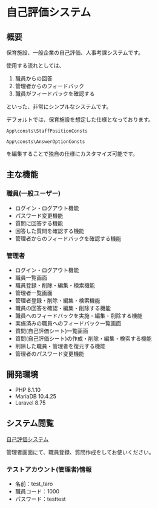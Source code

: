 # 自己評価システム

## 概要
保育施設、一般企業の自己評価、人事考課システムです。

使用する流れとしては、

1. 職員からの回答
2. 管理者からのフィードバック
3. 職員がフィードバックを確認する

といった、非常にシンプルなシステムです。


デフォルトでは、保育施設を想定した仕様となっております。

`App\consts\StaffPositionConsts`

`App\consts\AnswerOptionConsts`

を編集することで独自の仕様にカスタマイズ可能です。

## 主な機能

### 職員(一般ユーザー)

- ログイン・ログアウト機能
- パスワード変更機能
- 質問に回答する機能
- 回答した質問を確認する機能
- 管理者からのフィードバックを確認する機能

### 管理者

- ログイン・ログアウト機能
- 職員一覧画面
- 職員登録・削除・編集・検索機能
- 管理者一覧画面
- 管理者登録・削除・編集・検索機能
- 職員の回答を確認・編集・削除する機能
- 職員へのフィードバックを実施・編集・削除する機能
- 実施済みの職員へのフィードバック一覧画面
- 質問(自己評価シート)一覧画面
- 質問(自己評価シート)の作成・削除・編集・検索する機能
- 削除した職員・管理者を復元する機能
- 管理者のパスワード変更機能

## 開発環境

- PHP 8.1.10
- MariaDB 10.4.25
- Laravel 8.75

## システム閲覧

[自己評価システム](https://staff-evaluation.herokuapp.com/)

管理者画面にて、職員登録、質問作成をしてお使いください。


### テストアカウント(管理者)情報
- 名前：test_taro
- 職員コード：1000
- パスワード：testtest
